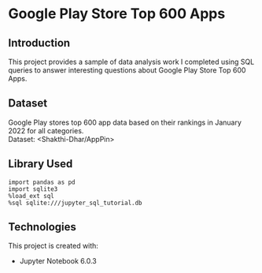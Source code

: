 # Google Play Store Top 600 Apps

## Introduction
This project provides a sample of data analysis work I completed using SQL queries to answer interesting questions about Google Play Store Top 600 Apps.

## Dataset
Google Play stores top 600 app data based on their rankings in January 2022 for all categories. <br>
Dataset: <Shakthi-Dhar/AppPin>

## Library Used
```
import pandas as pd
import sqlite3
%load_ext sql
%sql sqlite:///jupyter_sql_tutorial.db
```

## Technologies
This project is created with:
* Jupyter Notebook 6.0.3

